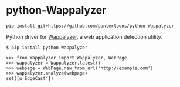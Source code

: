 python-Wappalyzer
=================

```
pip install git+https://github.com/panterloons/python-Wappalyzer 
```

Python driver for [Wappalyzer][], a web application
detection utility.

    $ pip install python-Wappalyzer

    >>> from Wappalyzer import Wappalyzer, WebPage
    >>> wappalyzer = Wappalyzer.latest()
    >>> webpage = WebPage.new_from_url('http://example.com')
    >>> wappalyzer.analyze(webpage)
    set([u'EdgeCast'])

[Wappalyzer]: http://wappalyzer.com/
